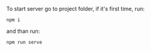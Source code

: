 To start server go to project folder, if it's first time, run:

`npm i`

and than run:

`npm run serve`